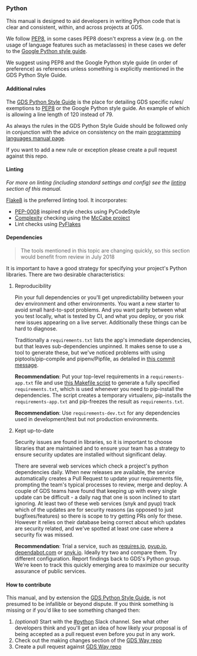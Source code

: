 ### Python

This manual is designed to aid developers in writing Python code that is clear and consistent, within, and across projects at GDS.

We follow [PEP8][], in some cases PEP8 doesn't express a view (e.g. on the usage of language
features such as metaclasses) in these cases we defer to the [Google Python style guide][GPSG].

We suggest using PEP8 and the Google Python style guide (in order of preference) as references unless
something is explicitly mentioned in the GDS Python Style Guide.

#### Additional rules

The [GDS Python Style Guide][GDSPSG] is the place for detailing GDS specific rules/ exemptions to [PEP8][] or the Google Python style guide. An example of which is allowing a line length of 120 instead of 79.

As always the rules in the GDS Python Style Guide should be followed only in conjunction with the advice
on consistency on the main [programming languages manual page][GDSPSG].

If you want to add a new rule or exception please create a pull request against this repo.

#### Linting

_For more on linting (including standard settings and config) see the [linting][linting] section of this manual._

[Flake8][] is the preferred linting tool. It incorporates:

* [PEP-0008][PEP8] inspired style checks using PyCodeStyle
* [Complexity][WikiCyclomatic_complexity] checking using the [McCabe project][McCabe]
* Lint checks using [PyFlakes][]

#### Dependencies

<blockquote>The tools mentioned in this topic are changing quickly, so this
section would benefit from review in July 2018</blockquote>

It is important to have a good strategy for specifying your project's Python
libraries. There are two desirable characteristics:

1. Reproducibility

    Pin your full dependencies or you'll get unpredictability between your dev
    environment and other environments. You want a new starter to avoid small
    hard-to-spot problems. And you want parity between what you test locally,
    what is tested by CI, and what you deploy, or you risk new issues appearing
    on a live server. Additionally these things can be hard to diagnose.

    Traditionally a `requirements.txt` lists the app's immediate dependencies,
    but that leaves sub-dependencies unpinned. It makes sense to use a tool to
    generate these, but we've noticed problems with using
    piptools/pip-compile and pipenv/Pipfile, as detailed in [this commit
    message][dm-deps-commit].

    **Recommendation**: Put your top-level requirements in a
    `requirements-app.txt` file and use [this Makefile
    script][dm-deps-commit-makefile] to generate a fully specified
    `requirements.txt`, which is used whenever you need to pip-install the
    dependencies. The script creates a temporary virtualenv, pip-installs the
    `requirements-app.txt` and pip-freezes the result as `requirements.txt`.

    **Recommendation**: Use `requirements-dev.txt` for any dependencies used in
    development/test but not production environments.


2. Kept up-to-date

    Security issues are found in libraries, so it is important to choose
    libraries that are maintained and to ensure your team has a strategy to
    ensure security updates are installed without significant delay.

    There are several web services which check a project's python dependencies
    daily. When new releases are available, the service automatically creates a
    Pull Request to update your requirements file, prompting the team's typical
    processes to review, merge and deploy. A couple of GDS teams have found that
    keeping up with every single update can be difficult - a daily nag that one
    is soon inclined to start ignoring. At least two of these web services (snyk
    and pyup) track which of the updates are for security reasons (as opposed to
    just bugfixes/features) so there is scope to try getting PRs only for these.
    However it relies on their database being correct about which updates are
    security related, and we've spotted at least one case where a security fix
    was missed.

    **Recommendation**: Trial a service, such as [requires.io][], [pyup.io][],
    [dependabot.com][] or [snyk.io][]. Ideally try two and compare them. Try
    different configuration. Report findings back to GDS's Python group. We're
    keen to track this quickly emerging area to maximize our security assurance
    of public services.

#### How to contribute

This manual, and by extension the [GDS Python Style Guide][GDSPSG], is not presumed to be infallible or beyond dispute.
If you think something is missing or if you'd like to see something changed then:

1. _(optional)_ Start with the [#python][slack-python] Slack channel. See what other developers think and you'll get an idea
of how likely your proposal is of being accepted as a pull request even before you put in any work.
2. Check out the making changes section of the [GDS Way repo][github-gds-way-readme-making-changes]
3. Create a pull request against [GDS Way repo][github-gds-way]



[github-gds-way]: https://github.com/alphagov/gds-way
[github-gds-way-readme-making-changes]: https://github.com/alphagov/gds-way/blob/master/README.md#making-changes
[slack-python]: https://gds.slack.com/messages/python
[linting]: #linting
[WikiCyclomatic_complexity]: https://en.wikipedia.org/wiki/Cyclomatic_complexity
[PyCharm]: https://www.jetbrains.com/pycharm/
[GPSG]: https://google.github.io/styleguide/pyguide.html
[PEP8]: https://www.python.org/dev/peps/pep-0008/
[PEP373]: https://www.python.org/dev/peps/pep-0373/
[Flake8]: http://flake8.pycqa.org/en/latest/
[PyFlakes]: https://github.com/pycqa/pyflakes
[McCabe]: https://pypi.python.org/pypi/mccabe
[dm-deps-commit]: https://github.com/alphagov/digitalmarketplace-api/commit/95ac12206d26e6b219dd381dd63641c33467afbd
[dm-deps-commit-makefile]: https://github.com/alphagov/digitalmarketplace-api/commit/95ac12206d26e6b219dd381dd63641c33467afbd#diff-b67911656ef5d18c4ae36cb6741b7965
[requires.io]: https://requires.io/
[pyup.io]: https://pyup.io/
[dependabot.com]: https://dependabot.com/
[snyk.io]: https://snyk.io/
[GDSPSG]: #python
